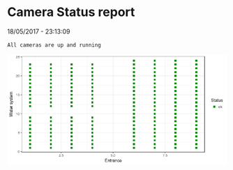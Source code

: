 Camera Status report
================
18/05/2017 - 23:13:09

    All cameras are up and running

![](camreport_files/figure-markdown_github/unnamed-chunk-2-1.png)
